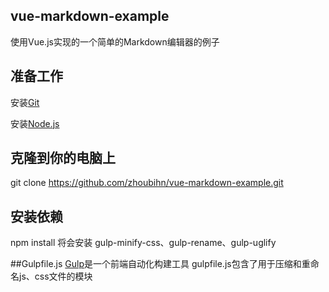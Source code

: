 ## vue-markdown-example
使用Vue.js实现的一个简单的Markdown编辑器的例子

## 准备工作
安装[Git](https://git-scm.com/)

安装[Node.js](https://nodejs.org/en/)

## 克隆到你的电脑上
git clone https://github.com/zhoubihn/vue-markdown-example.git

## 安装依赖
npm install 将会安装 gulp-minify-css、gulp-rename、gulp-uglify

##Gulpfile.js
[Gulp](http://www.gulpjs.com.cn/)是一个前端自动化构建工具
gulpfile.js包含了用于压缩和重命名js、css文件的模块
